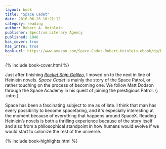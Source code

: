 ```yaml
---
layout: book
title: "Space Cadet"
date: 2016-06-26 10:21:12
category: reading
author: Robert A. Heinlein
publisher: Spectrum Literary Agency
published: 1948
has_cover: true
has_intro: true
book-url: https://www.amazon.com/Space-Cadet-Robert-Heinlein-ebook/dp/B00IKVE14M
---
```

{% include book-cover.html %}

Just after finishing [*Rocket Ship Galileo*](/reading/rocket-ship-galileo), I moved on to the next in line of Heinlein novels. *Space Cadet* is mainly the story of the Space Patrol, or rather touching on the process of becoming one. We follow Matt Dodson through the Space Academy in his quest of joining the prestigious Patrol.
{: .intro }

Space has been a fascinating subject to me as of late. I think that man has every possibility to become spacefaring, and it's especially interesting at the moment because of everything that happens around SpaceX. Reading Heinlein’s novels is both a thrilling experience because of the story itself and also from a philosophical standpoint in how humans would evolve if we would start to colonize the rest of the universe.

{% include book-highlights.html %}

